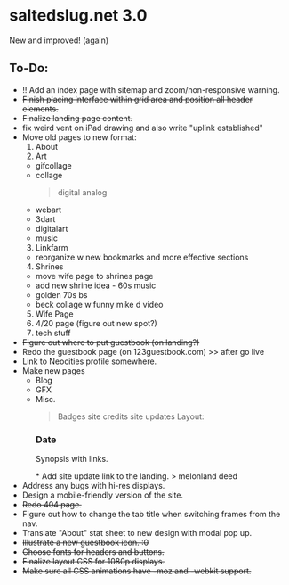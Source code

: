 # saltedslug.net 3.0
New and improved! (again)

## **To-Do:**
- !! Add an index page with sitemap and zoom/non-responsive warning.
- ~~Finish placing interface within grid area and position all header elements.~~
- ~~Finalize landing page content.~~
- fix weird vent on iPad drawing and also write "uplink established"
- Move old pages to new format:
  1. About
  2. Art
    * gifcollage
    * collage
      > digital
      > analog
    * webart
    * 3dart
    * digitalart
    * music
  3. Linkfarm
    * reorganize w new bookmarks and more effective sections
  4. Shrines
    * move wife page to shrines page
    * add new shrine idea - 60s music
    * golden 70s bs
    * beck collage w funny mike d video
  5. Wife Page
  6. 4/20 page (figure out new spot?)
  7. tech stuff
- ~~Figure out where to put guestbook (on landing?)~~
- Redo the guestbook page (on 123guestbook.com) >> after go live
- Link to Neocities profile somewhere.
- Make new pages
  * Blog
  * GFX
  * Misc.
    > Badges
    > site credits
    > site updates
    Layout:
    <article class="site-updates">
      <section class="update">
        <h3>Date</h3>
        <p>Synopsis with links.</p>
      </section>
    </article>
      * Add site update link to the landing.
    > melonland deed
- Address any bugs with hi-res displays.
- Design a mobile-friendly version of the site.
- ~~Redo 404 page.~~
- Figure out how to change the tab title when switching frames from the nav.
- Translate "About" stat sheet to new design with modal pop up.
- ~~Illustrate a new guestbook icon. :0~~
- ~~Choose fonts for headers and buttons.~~
- ~~Finalize layout CSS for 1080p displays.~~
- ~~Make sure all CSS animations have -moz and -webkit support.~~